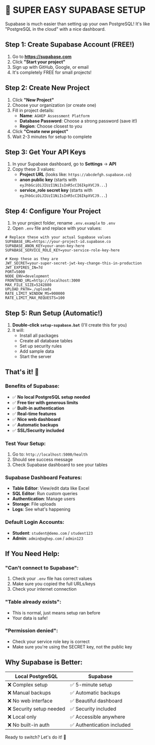 # 🚀 SUPER EASY SUPABASE SETUP

Supabase is much easier than setting up your own PostgreSQL! It's like "PostgreSQL in the cloud" with a nice dashboard.

## Step 1: Create Supabase Account (FREE!)

1. Go to **https://supabase.com**
2. Click **"Start your project"**
3. Sign up with GitHub, Google, or email
4. It's completely FREE for small projects!

## Step 2: Create New Project

1. Click **"New Project"**
2. Choose your organization (or create one)
3. Fill in project details:
   - **Name**: `AGHEP Assessment Platform`
   - **Database Password**: Choose a strong password (save it!)
   - **Region**: Choose closest to you
4. Click **"Create new project"**
5. Wait 2-3 minutes for setup to complete

## Step 3: Get Your API Keys

1. In your Supabase dashboard, go to **Settings** → **API**
2. Copy these 3 values:
   - **Project URL** (looks like: `https://abcdefgh.supabase.co`)
   - **anon public key** (starts with `eyJhbGciOiJIUzI1NiIsInR5cCI6IkpXVCJ9...`)
   - **service_role secret key** (starts with `eyJhbGciOiJIUzI1NiIsInR5cCI6IkpXVCJ9...`)

## Step 4: Configure Your Project

1. In your project folder, rename `.env.example` to `.env`
2. Open `.env` file and replace with your values:

```env
# Replace these with your actual Supabase values
SUPABASE_URL=https://your-project-id.supabase.co
SUPABASE_ANON_KEY=your-anon-key-here
SUPABASE_SERVICE_ROLE_KEY=your-service-role-key-here

# Keep these as they are
JWT_SECRET=your-super-secret-jwt-key-change-this-in-production
JWT_EXPIRES_IN=7d
PORT=5000
NODE_ENV=development
FRONTEND_URL=http://localhost:3000
MAX_FILE_SIZE=5242880
UPLOAD_PATH=./uploads
RATE_LIMIT_WINDOW_MS=900000
RATE_LIMIT_MAX_REQUESTS=100
```

## Step 5: Run Setup (Automatic!)

1. **Double-click `setup-supabase.bat`** (I'll create this for you)
2. It will:
   - Install all packages
   - Create all database tables
   - Set up security rules
   - Add sample data
   - Start the server

## That's it! 🎉

### Benefits of Supabase:
- ✅ **No local PostgreSQL setup needed**
- ✅ **Free tier with generous limits**
- ✅ **Built-in authentication**
- ✅ **Real-time features**
- ✅ **Nice web dashboard**
- ✅ **Automatic backups**
- ✅ **SSL/Security included**

### Test Your Setup:
1. Go to: `http://localhost:5000/health`
2. Should see success message
3. Check Supabase dashboard to see your tables

### Supabase Dashboard Features:
- **Table Editor**: View/edit data like Excel
- **SQL Editor**: Run custom queries
- **Authentication**: Manage users
- **Storage**: File uploads
- **Logs**: See what's happening

### Default Login Accounts:
- **Student**: `student@demo.com` / `student123`
- **Admin**: `admin@aghep.com` / `admin123`

## If You Need Help:

### "Can't connect to Supabase":
1. Check your `.env` file has correct values
2. Make sure you copied the full URLs/keys
3. Check your internet connection

### "Table already exists":
- This is normal, just means setup ran before
- Your data is safe!

### "Permission denied":
- Check your service role key is correct
- Make sure you're using the SECRET key, not the public key

## Why Supabase is Better:

| Local PostgreSQL | Supabase |
|------------------|----------|
| ❌ Complex setup | ✅ 5-minute setup |
| ❌ Manual backups | ✅ Automatic backups |
| ❌ No web interface | ✅ Beautiful dashboard |
| ❌ Security setup needed | ✅ Security included |
| ❌ Local only | ✅ Accessible anywhere |
| ❌ No built-in auth | ✅ Authentication included |

Ready to switch? Let's do it! 🚀